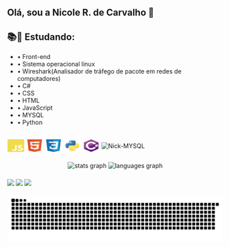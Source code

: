 ## Olá, sou a Nicole R. de Carvalho 👋


 ## 📚🌱 Estudando:
 - • Front-end 
 - • Sistema operacional linux
 - • Wireshark(Analisador de tráfego de pacote em redes de computadores)
 - • C#
 - • CSS
 - • HTML
 - • JavaScript
 - • MYSQL
 - • Python
 


<div style="display: inline_block"><br>
  <img align="center" alt="Nick-Js" height="30" width="40" src="https://raw.githubusercontent.com/devicons/devicon/master/icons/javascript/javascript-plain.svg" >
  <img align="center" alt="Nick-HTML" height="30" width="40" src="https://raw.githubusercontent.com/devicons/devicon/master/icons/html5/html5-original.svg">
  <img align="center" alt="Nick-CSS" height="30" width="40" src="https://raw.githubusercontent.com/devicons/devicon/master/icons/css3/css3-original.svg">
  <img align="center" alt="Nick-Python" height="30" width="40" src="https://raw.githubusercontent.com/devicons/devicon/master/icons/python/python-original.svg">
  <img align="center" alt="Nick-Csharp" height="30" width="40" src="https://raw.githubusercontent.com/devicons/devicon/master/icons/csharp/csharp-original.svg">
  <img align="center" alt="Nick-MYSQL" height="30" width="40" src="https://cdn.jsdelivr.net/gh/devicons/devicon@latest/icons/mysql/mysql-original.svg" />        
</div>


###

<div align="center">
  <img src="https://github-readme-stats.vercel.app/api?username=nicole21carvalho&hide_title=false&hide_rank=false&show_icons=true&include_all_commits=true&count_private=true&disable_animations=false&theme=dracula&locale=en&hide_border=false" height="150" alt="stats graph"  />
  <img src="https://github-readme-stats.vercel.app/api/top-langs?username=nicole21carvalho&locale=en&hide_title=false&layout=compact&card_width=320&langs_count=5&theme=dracula&hide_border=false" height="150" alt="languages graph"  />
</div>



###

<div> 
  <a href="[https://instagram.com/rafaballerini](https://www.instagram.com/nicole_r.carvalho?utm_source=qr&igsh=MW1jNDYyaHo0aGJqMA==)" target="_blank"><img src="https://img.shields.io/badge/-Instagram-%23E4405F?style=for-the-badge&logo=instagram&logoColor=white" target="_blank"></a>
  <a href = "nicolerdcarvalho@gmail.com"><img src="https://img.shields.io/badge/-Gmail-%23333?style=for-the-badge&logo=gmail&logoColor=white" target="_blank"></a>
  <a href="www.linkedin.com/in/nicole-de-carvalho-7465b52a5" target="_blank"><img src="https://img.shields.io/badge/-LinkedIn-%230077B5?style=for-the-badge&logo=linkedin&logoColor=white" target="_blank"></a> 
  
</div>

<br clear="both">

<img src="https://raw.githubusercontent.com/nicole21carvalho/nicole21carvalho/output/snake.svg" alt="Snake animation" />

###

